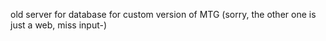 old server for database for custom version of MTG (sorry, the other one is just a web, miss input-)
